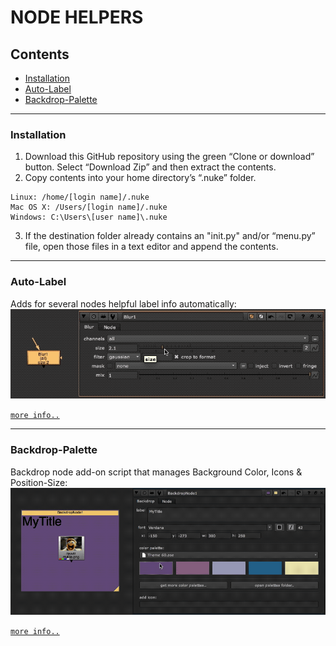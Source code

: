 # NODE HELPERS

## Contents
* [Installation](#installation)
* [Auto-Label](#auto-label)
* [Backdrop-Palette](#backdrop-palette)


-------------------------------------------------------------------------------------------


### Installation 

1. Download this GitHub repository using the green “Clone or download” button. Select “Download Zip” and then extract the contents.
2. Copy contents into your home directory’s “.nuke” folder.
  ```
  Linux: /home/[login name]/.nuke
  Mac OS X: /Users/[login name]/.nuke
  Windows: C:\Users\[user name]\.nuke
  ```
3. If the destination folder already contains an "init.py" and/or “menu.py” file, open those files in a text editor and append the contents.


-------------------------------------------------------------------------------------------


### Auto-Label

Adds for several nodes helpful label info automatically:
![](/docs/autolabel/blur_node.gif)

[`more info..`](https://github.com/mb0rt/Nuke-NodeHelpers/wiki/2.0-Auto-Label)


-------------------------------------------------------------------------------------------


### Backdrop-Palette

Backdrop node add-on script that manages Background Color, Icons & Position-Size:
![](/docs/backdrop_palette/change_colors.gif)

[`more info..`](https://github.com/mb0rt/Nuke-NodeHelpers/wiki/3.0-Backdrop-Palette)
